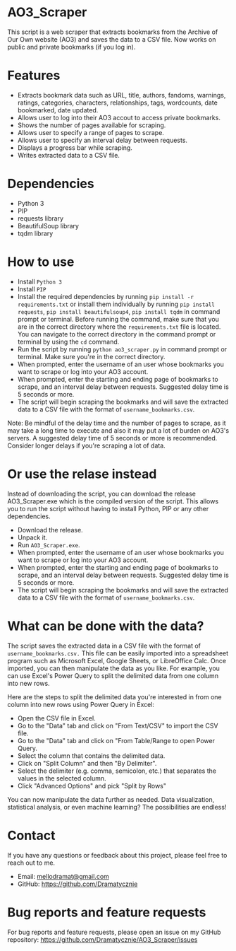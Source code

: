 # AO3_Scraper
This script is a web scraper that extracts bookmarks from the Archive of Our Own website (AO3) and saves the data to a CSV file. Now works on public and private bookmarks (if you log in).

# Features
- Extracts bookmark data such as URL, title, authors, fandoms, warnings, ratings, categories, characters, relationships, tags, wordcounts, date bookmarked, date updated.
- Allows user to log into their AO3 accout to access private bookmarks.
- Shows the number of pages available for scraping.
- Allows user to specify a range of pages to scrape.
- Allows user to specify an interval delay between requests.
- Displays a progress bar while scraping.
- Writes extracted data to a CSV file.

# Dependencies
- Python 3
- PIP
- requests library
- BeautifulSoup library
- tqdm library

# How to use
- Install `Python 3`
- Install `PIP`
- Install the required dependencies by running `pip install -r requirements.txt` or install them individually by running `pip install requests`, `pip install beautifulsoup4`, `pip install tqdm` in command prompt or terminal. Before running the command, make sure that you are in the correct directory where the `requirements.txt` file is located. You can navigate to the correct directory in the command prompt or terminal by using the `cd` command.
- Run the script by running `python ao3_scraper.py` in command prompt or terminal. Make sure you're in the correct directory.
- When prompted, enter the username of an user whose bookmarks you want to scrape or log into your AO3 account.
- When prompted, enter the starting and ending page of bookmarks to scrape, and an interval delay between requests. Suggested delay time is 5 seconds or more.
- The script will begin scraping the bookmarks and will save the extracted data to a CSV file with the format of `username_bookmarks.csv`.

Note: Be mindful of the delay time and the number of pages to scrape, as it may take a long time to execute and also it may put a lot of burden on AO3's servers. A suggested delay time of 5 seconds or more is recommended. Consider longer delays if you're scraping a lot of data.

# Or use the relase instead
Instead of downloading the script, you can download the release AO3_Scraper.exe which is the compiled version of the script. This allows you to run the script without having to install Python, PIP or any other dependencies.

- Download the release.
- Unpack it.
- Run `AO3_Scraper.exe`.
- When prompted, enter the username of an user whose bookmarks you want to scrape or log into your AO3 account.
- When prompted, enter the starting and ending page of bookmarks to scrape, and an interval delay between requests. Suggested delay time is 5 seconds or more.
- The script will begin scraping the bookmarks and will save the extracted data to a CSV file with the format of `username_bookmarks.csv`.

# What can be done with the data?
The script saves the extracted data in a CSV file with the format of `username_bookmarks.csv.` This file can be easily imported into a spreadsheet program such as Microsoft Excel, Google Sheets, or LibreOffice Calc. Once imported, you can then manipulate the data as you like. For example, you can use Excel's Power Query to split the delimited data from one column into new rows.

Here are the steps to split the delimited data you're interested in from one column into new rows using Power Query in Excel:

- Open the CSV file in Excel.
- Go to the "Data" tab and click on "From Text/CSV" to import the CSV file.
- Go to the "Data" tab and click on "From Table/Range to open Power Query.
- Select the column that contains the delimited data.
- Click on "Split Column" and then "By Delimiter".
- Select the delimiter (e.g. comma, semicolon, etc.) that separates the values in the selected column.
- Click "Advanced Options" and pick "Split by Rows"

You can now manipulate the data further as needed. Data visualization, statistical analysis, or even machine learning? The possibilities are endless!

# Contact
If you have any questions or feedback about this project, please feel free to reach out to me.
- Email: mellodramat@gmail.com
- GitHub: https://github.com/Dramatycznie

# Bug reports and feature requests
For bug reports and feature requests, please open an issue on my GitHub repository: https://github.com/Dramatycznie/AO3_Scraper/issues
